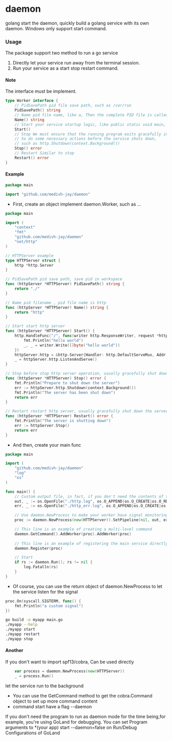 # daemon
golang start the daemon,
quickly build a golang service with its own daemon. Windows only support start command.

### Usage
The package support two method to run a go service
1. Directly let your service run away from the terminal session.
2. Run your service as a start stop restart command.

#### Note
The interface must be implement.
```go
type Worker interface {
	// PidSavePath pid file save path, such as /var/run
	PidSavePath() string
	// Name pid file name, like a, Then the complete PID file is called /var/run/a.pid
	Name() string
	// Start your service startup logic, like public static void main, do anything here, such as http.ListenAndServe
	Start()
	// Stop We must ensure that the running program exits gracefully instead of forcing an interrupt, 
    // So do some necessary actions before the service shuts down,
    // such as http.Shutdown(context.Background()) 
	Stop() error
	// Restart Similar to stop
	Restart() error
}
```

#### Example
```go
package main

import "github.com/medivh-jay/daemon"
```

- First, create an object implement daemon.Worker, such as ...

```go
package main

import (
    "context"
    "fmt"
    "github.com/medivh-jay/daemon"
    "net/http"
)

// HTTPServer example 
type HTTPServer struct {
	http *http.Server
}

// PidSavePath pid save path, save pid in workspace
func (httpServer *HTTPServer) PidSavePath() string {
	return "./"
}

// Name pid filename , pid file name is http
func (httpServer *HTTPServer) Name() string {
	return "http"
}

// Start start http server 
func (httpServer *HTTPServer) Start() {
	http.HandleFunc("/", func(writer http.ResponseWriter, request *http.Request) {
		fmt.Println("hello world")
		_, _ = writer.Write([]byte("hello world"))
	})
	httpServer.http = &http.Server{Handler: http.DefaultServeMux, Addr: ":9047"}
	_ = httpServer.http.ListenAndServe()
}

// Stop before stop http server operation, usually gracefully shut down the server
func (httpServer *HTTPServer) Stop() error {
	fmt.Println("Prepare to shut down the server")
	err := httpServer.http.Shutdown(context.Background())
	fmt.Println("The server has been shut down")
	return err
}

// Restart restart http server, usually gracefully shut down the server and then execute start
func (httpServer *HTTPServer) Restart() error {
	fmt.Println("The server is shutting down")
	err := httpServer.Stop()
	return err
}
```

- And then, create your main func

```go
package main

import (
    "github.com/medivh-jay/daemon"
    "log"
    "os"
)

func main() {
	// Custom output file, in fact, if you don't need the contents of the program's standard output and standard error output, you don't need this.
	out, _ := os.OpenFile("./http.log", os.O_APPEND|os.O_CREATE|os.O_RDWR, 0644)
	err, _ := os.OpenFile("./http_err.log", os.O_APPEND|os.O_CREATE|os.O_RDWR, 0644)

	// Use daemon.NewProcess to make your worker have signal monitoring, restart listening, and turn off listening, SetPipeline it's not necessary.
	proc := daemon.NewProcess(new(HTTPServer)).SetPipeline(nil, out, err)

	// This line is an example of creating a multi-level command
	daemon.GetCommand().AddWorker(proc).AddWorker(proc)
	
	// This line is an example of registering the main service directly
	daemon.Register(proc)

	// Start
	if rs := daemon.Run(); rs != nil {
		log.Fatalln(rs)
	}
}
```

- Of course, you can use the return object of daemon.NewProcess to let the service listen for the signal

```go
proc.On(syscall.SIGTERM, func() {
    fmt.Println("a custom signal")
})
```


```bash
go build -o myapp main.go
./myapp --help
./myapp start
./myapp restart
./myapp stop
```

#### Another

If you don't want to import spf13/cobra, Can be used directly 
```go
    var process = daemon.NewProcess(new(HTTPServer))
    _ = process.Run()
```
let the service run to the background

- You can use the GetCommand method to get the cobra.Command object to set up more command content
- command start have a flag --daemon

If you don't need the program to run as daemon mode for the time being,for example, you're using GoLand for debugging. You can set Program arguments to *(your app) start --daemon=false on Run/Debug Configurations of GoLand
